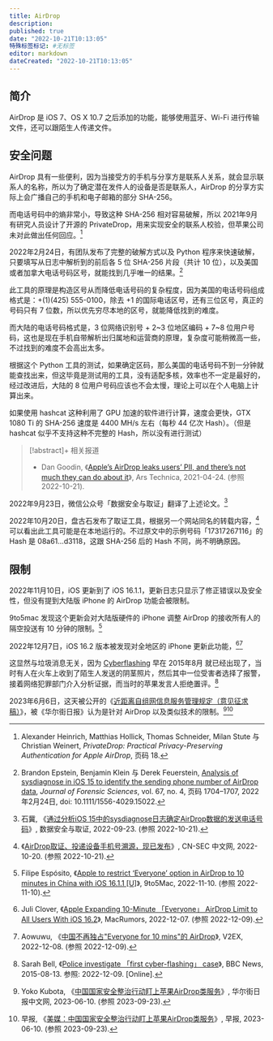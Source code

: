 ```yaml
---
title: AirDrop
description:
published: true
date: "2022-10-21T10:13:05"
特殊标签标记: #无标签
editor: markdown
dateCreated: "2022-10-21T10:13:05"
---
```


## 简介

AirDrop 是 iOS 7、OS X 10.7 之后添加的功能，能够使用蓝牙、Wi-Fi 进行传输文件，还可以跟陌生人传递文件。

## 安全问题

AirDrop 具有一些便利，因为当接受方的手机与分享方是联系人关系，就会显示联系人的名称，所以为了确定潜在发件人的设备是否是联系人，AirDrop 的分享方实际上会广播自己的手机和电子邮箱的部分 SHA-256。

而电话号码中的熵非常小，导致这种 SHA-256 相对容易破解，所以 2021年9月 有研究人员设计了开源的 PrivateDrop，用来实现安全的联系人校验，但苹果公司未对此做出任何回应。[^PrivateDrop]

[^PrivateDrop]: Alexander Heinrich, Matthias Hollick, Thomas Schneider, Milan Stute 与 Christian Weinert, _PrivateDrop: Practical Privacy-Preserving Authentication for Apple AirDrop_, 页码 18.

2022年2月24日，有团队发布了完整的破解方式以及 Python 程序来快速破解，只要填写从日志中解析到的前后各 5 位 SHA-256 片段（共计 10 位），以及美国或者加拿大电话号码区号，就能找到几乎唯一的结果。[^15022]

[^15022]: Brandon Epstein, Benjamin Klein 与 Derek Feuerstein, [Analysis of sysdiagnose in iOS 15 to identify the sending phone number of AirDrop data](http://doi.org/10.1111/1556-4029.15022), _Journal of Forensic Sciences_, vol. 67, no. 4, 页码 1704–1707, 2022年2月24日, doi: 10.1111/1556-4029.15022.

此工具的原理是构造区号从而降低电话号码的复杂程度，因为美国的电话号码组成格式是：+(1)(425) 555-0100，除去 +1 的国际电话区号，还有三位区号，真正的号码只有 7 位数，所以优先穷尽本地的区号，就能降低找到的难度。

而大陆的电话号码格式是，3 位网络识别号 + 2~3 位地区编码 + 7~8 位用户号码，这也是现在手机自带解析出归属地和运营商的原理，复杂度可能稍微高一些，不过找到的难度不会高出太多。

根据这个 Python 工具的测试，如果确定区码，那么美国的电话号码不到一分钟就能查找出来，但这毕竟是测试用的工具，没有适配多核，效率也不一定是最好的，经过改进后，大陆的 8 位用户号码应该也不会太慢，理论上可以在个人电脑上计算出来。

如果使用 hashcat 这种利用了 GPU 加速的软件进行计算，速度会更快，GTX 1080 Ti 的 SHA-256 速度是 4400 MH/s 左右（每秒 44 亿次 Hash）。（但是 hashcat 似乎不支持这种不完整的 Hash，所以没有进行测试）

> [!abstract]+ 相关报道
>
> +   Dan Goodin, 《[Apple’s AirDrop leaks users’ PII, and there’s not much they can do about it](https://web.archive.org/web/20220827001611/https://arstechnica.com/gadgets/2021/04/apples-airdrop-leaks-users-pii-and-theres-not-much-they-can-do-about-it/)》, Ars Technica, 2021-04-24. (参照 2022-10-21).

2022年9月23日，微信公众号「数据安全与取证」翻译了上述论文。[^7hJde]

[^7hJde]: 石冀, 《[通过分析iOS 15中的sysdiagnose日志确定AirDrop数据的发送电话号码](https://archive.ph/7hJde "https://mp.weixin.qq.com/s?__biz=MzIyNzU0NjIyMg==&mid=2247486982&idx=1&sn=de4a3bc40565ef4b9de8ed9e79c95095&chksm=e85ecb07df294211d6af9c4b29c32a5aed6feadac70a938f8414170debc2cbfe6fcf04460677")》, 数据安全与取证, 2022-09-23. (参照 2022-10-21).

2022年10月20日，盘古石发布了取证工具，根据另一个网站同名的转载内容，[^1361437] 可以看出此工具可能是在本地运行的。不过原文中的示例号码「17317267116」的 Hash 是 08a61…d3118，这跟 SHA-256 后的 Hash 不同，尚不明确原因。

[^1361437]: 《[AirDrop取证、投递设备手机号溯源，现已发布](https://web.archive.org/web/20221020201549/https://cn-sec.com/archives/1361437.html)》, CN-SEC 中文网, 2022-10-20. (参照 2022-10-21).

## 限制

2022年11月10日，iOS 更新到了 iOS 16.1.1，更新日志只显示了修正错误以及安全性，但没有提到大陆版 iPhone 的 AirDrop 功能会被限制。

9to5mac 发现这个更新会对大陆版硬件的 iPhone 调整 AirDrop 的接收所有人的隔空投送有 10 分钟的限制。[^eoad]

[^eoad]: Filipe Espósito, 《[Apple to restrict ‘Everyone’ option in AirDrop to 10 minutes in China with iOS 16.1.1 [U]](https://web.archive.org/web/20221109212240/https://9to5mac.com/2022/11/09/everyone-option-airdrop-10-minutes-china/)》, 9to5Mac, 2022-11-10. (参照 2022-11-10).

2022年12月7日，iOS 16.2 版本被发现对全地区的 iPhone 更新此功能，[^aeli162][^900954]

[^aeli162]: Juli Clover, 《[Apple Expanding 10-Minute 「Everyone」 AirDrop Limit to All Users With iOS 16.2](https://web.archive.org/web/20221208130750/https://www.macrumors.com/2022/12/07/airdrop-everyone-limit-ios-16-2/)》, MacRumors, 2022-12-07. (参照 2022-12-09).

[^900954]: Aowuwu, 《[中国不再独占"Everyone for 10 mins"的 AirDrop](https://web.archive.org/web/20221209001947/https://v2ex.com/t/900954)》, V2EX, 2022-12-08. (参照 2022-12-09).

这显然与垃圾消息无关，因为 [Cyberflashing][] 早在 2015年8月 就已经出现了，当时有人在火车上收到了陌生人发送的阴茎照片，然后其中一位受害者选择了报警，接着网络犯罪部门介入分析证据，而当时的苹果发言人拒绝置评。[^89225]

[Cyberflashing]: https://en.wikipedia.org/wiki/Cyberflashing

[^89225]: Sarah Bell, 《[Police investigate 「first cyber-flashing」 case](https://web.archive.org/web/20221125173311/https://www.bbc.com/news/technology-33889225)》, BBC News, 2015-08-13. 参照: 2022-12-09. [Online].

2023年6月6日，这天被公开的《[近距离自组网信息服务管理规定（意见征求稿）](/rule/国家互联网信息办公室/近距离自组网信息服务管理规定.md)》，被《华尔街日报》认为是针对 AirDrop 以及类似技术的限制。[^2bda3][^02907]

[^2bda3]: Yoko Kubota, 《[中国国家安全整治行动盯上苹果AirDrop类服务](https://web.archive.org/web/20230610185345/https://cn.wsj.com/articles/中国国家安全整治行动瞄准苹果公司airdrop文件共享程序-d232bda3)》, 华尔街日报中文网, 2023-06-10. (参照 2023-09-23).

[^02907]: 早报, 《[美媒：中国国家安全整治行动盯上苹果AirDrop类服务](https://web.archive.org/web/20230610065006/https://www.zaobao.com.sg/realtime/china/story20230610-1402907)》, 早报, 2023-06-10. (参照 2023-09-23).
